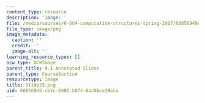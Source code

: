 ```yaml
---
content_type: resource
description: 'Image: '
file: /media/courses/6-004-computation-structures-spring-2017/66856949cb3c8902b07464d0bce19aba_Slide33.png
file_type: image/png
image_metadata:
  caption: ''
  credit: ''
  image-alt: ''
learning_resource_types: []
ocw_type: OCWImage
parent_title: 9.1 Annotated Slides
parent_type: CourseSection
resourcetype: Image
title: Slide33.png
uid: 66856949-cb3c-8902-b074-64d0bce19aba
---
```

